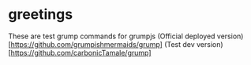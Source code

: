 # greetings
These are test grump commands for grumpjs
(Official deployed version)[https://github.com/grumpishmermaids/grump]
(Test dev version)[https://github.com/carbonicTamale/grump]
